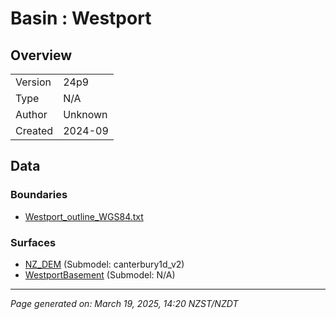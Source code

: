 # Basin : Westport

## Overview
|         |                     |
|---------|---------------------|
| Version | 24p9           |
| Type    | N/A        |
| Author  | Unknown            |
| Created | 2024-09           |


## Data
### Boundaries
- [Westport_outline_WGS84.txt](https://github.com/ucgmsim/Velocity-Model/tree/main/Data/STUDENTS_BASINS/Westport_outline_WGS84.txt)

### Surfaces
- [NZ_DEM](https://github.com/ucgmsim/Velocity-Model/tree/main/Data/DEM/NZ_DEM_HD.in) (Submodel: canterbury1d_v2)
- [WestportBasement](https://github.com/ucgmsim/Velocity-Model/tree/main/Data/STUDENTS_BASINS/Westport_surface_WGS84.txt) (Submodel: N/A)

---
*Page generated on: March 19, 2025, 14:20 NZST/NZDT*
